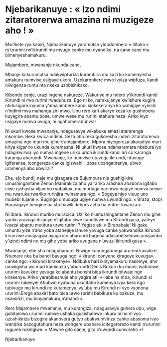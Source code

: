 # Njebarikanuye : « Izo ndimi zitaratorerwa amazina ni muzigeze aho ! »

Mw’ikete rya kabiri, Njebarikanuye yaramutse yidodombera « itituka » ry’ururimi rw’ikirundi mu mvugo canke mu nyandiko, na cane cane mu bimenyeshamakuru.

Majambere, mwananje nkunda cane,

Mbanje kukuramutsa ndakwipfuriza kurambira mu kazi ko kumenyesha amakuru numvise usigaye ukora. Uzokaronkere mwo ivyiza wipfuza, kandi niwigenza runtu nta nkeka uzobishikako.

Kibondo canje, urazi ingene nakureze. Wakuriye mu ndero y’ikirundi kandi ikirundi ni rwo rurimi rwaduhuza. Ego ni ko, narakujanye kw’ishure kugira ntidusigare inyuma y’amajambere kandi sinkekeranya ko wahigiye vyinshi n’indimi mva mahanga ziri mwo. Ubu rero kari akaryo keza ko gushobora kuyagira abantu bose, umwe wese mu rurimi atahura neza. Ariko ivyo nsigaye numva uvuga, ni agahomerabunwa!

Ni ukuri kwose mwananje, ndagusavye wikebuke amazi atararenga inkombe. Reka kwica indimi. Geza aho reka gukoresha indimi zitaratorerwa amazina ngo muri mu gihe c’amajambere. Mpora niyegereza akaradiyo muri kirya kiganiro ukunda kuremesha. Ni ukuri kwose ndamaramara nkabura iyo ndagikwirwa iyo numva ingene uriko urica ikirundi kandi ari co karanga karanga abarundi. Mwananje, ko numvise utavuga ikirundi, ntuvuge igifaransa, icongereza canke igiswahili, zose ucangatiranya, ubwo uramenya abo ubwira ?

Ehe, ejo bundi, naje mu gisagara ca Bujumbura nje gushigikira umushingantahe Zénon Manirakiza aho yar’ariko arashira ahabona igitabo ciwe gishasha «Ijambo ryubaka», mu muduga narimwo nagiye numva umwe mu rwaruka rwariko rurinjira rwinamura ngo: « Sogeya hiyo vieux uno mubebi tujane ». Bugingo umuduga ugiye numva uwundi ngo: « Braza, stop! Harasigaye bengine ba sto bawili dehors acha ba entrer kwanza ».

Ni ibara. Ikirundi muriko muracica. Uzi ko n’umushingantahe Zénon mu gihe yariko aravuga ibijanye n’igitabu ciwe canditswe mu Kirundi gusa, yateye ivyatsi abantu mutitura urwo rurimi ? Yagize ati: « Birababaje! Ni gake umuntu yize n’aho yoba atahejeje ishure yovuga canke yokwandika ikirundi kirunzwe amayagwa ayaga ico abarundi bagona adasobetsemwo amajambo y’izindi ndimi no mu gihe yoba ariko avugana n’uwuzi ikirundi gusa ».

Mwananje, ehe sha ndaguhanure. Niwige kubungabunga ururimi kavukire. Ntumere nka ba bandi bavuga ngo: «Ikirundi conyene kiragoye kuvuga», canke ngo: «ikirundi kirakenye». Ndibuka hari ikinyamakuru nasomye, aho umwigisha wo muri kaminuza y’uburundi Dénis Bukuru ku munsi wahariwe ururimi kavukire yavuga ko abantu benshi bica ikirundi bitwaje ngo kirakenye. Ariko yarabibeshuje aho yagira ati: «Haba na mba, ikirundi si ururimi rukenye! Ahubwo nyabuna ukutitaho kumenya ivya kera ngo tubivuge mu kirundi no kutamenya ivy’ubu mu Kirundi ni vyo vyonona ururimi.Erega abakiri bato bica urwo rurimi babikura ku bakuze, mu nsamirizi, mu binyamakuru,n’ahandi ».

Rero Majambere mwananje, mu kurangiza, ndagusavye guhera ubu, wige guhitamwo ururimi rumwe ushaka gucishamwo inkuru ni ho n’ivyo uzoshikiriza bizogira akanovera gutyo abakwumviriza canke abasoma ivyo wandika bazogutahura neza wongere ubabere icitegererezo kandi n’ururimi rugume rukingiwe. « Mbwire gito canje, gito c’uwundi cumvireho »!

Njebarikanuye